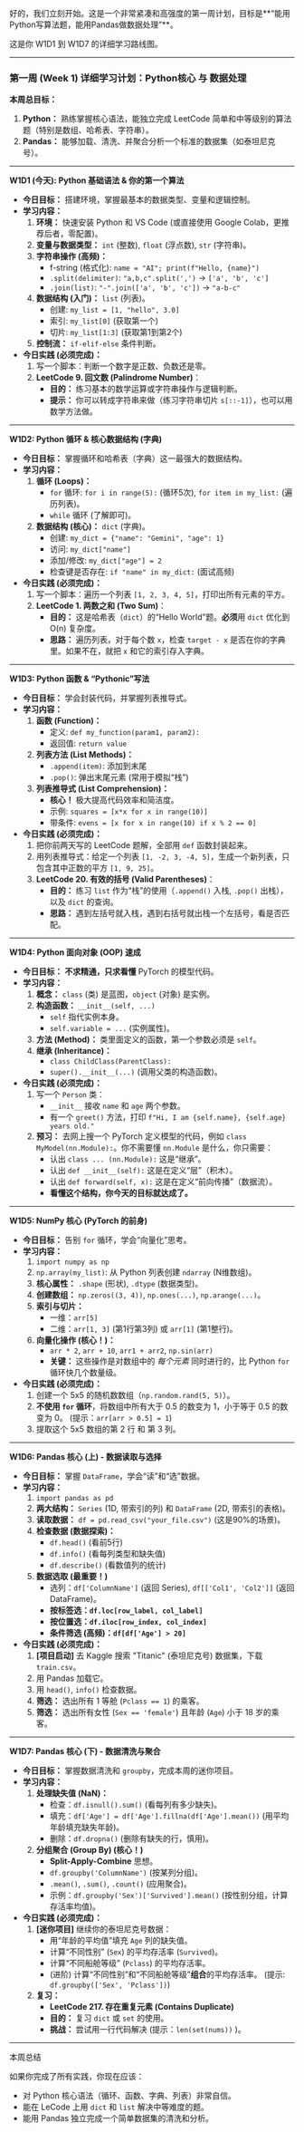 好的，我们立刻开始。这是一个非常紧凑和高强度的第一周计划，目标是**“能用Python写算法题，能用Pandas做数据处理”**。

这是你 W1D1 到 W1D7 的详细学习路线图。

------

### 第一周 (Week 1) 详细学习计划：Python核心 与 数据处理

**本周总目标：**

1. **Python：** 熟练掌握核心语法，能独立完成 LeetCode 简单和中等级别的算法题（特别是数组、哈希表、字符串）。
2. **Pandas：** 能够加载、清洗、并聚合分析一个标准的数据集（如泰坦尼克号）。

------

**W1D1 (今天): Python 基础语法 & 你的第一个算法**

- **今日目标：** 搭建环境，掌握最基本的数据类型、变量和逻辑控制。
- **学习内容：**
  1. **环境：** 快速安装 Python 和 VS Code (或直接使用 Google Colab，更推荐后者，零配置)。
  2. **变量与数据类型：** `int` (整数), `float` (浮点数), `str` (字符串)。
  3. **字符串操作 (高频)：**
     - f-string (格式化): `name = "AI"; print(f"Hello, {name}")`
     - `.split(delimiter)`: `"a,b,c".split(',')` -> `['a', 'b', 'c']`
     - `.join(list)`: `"-".join(['a', 'b', 'c'])` -> `"a-b-c"`
  4. **数据结构 (入门)：** `list` (列表)。
     - 创建: `my_list = [1, "hello", 3.0]`
     - 索引: `my_list[0]` (获取第一个)
     - 切片: `my_list[1:3]` (获取第1到第2个)
  5. **控制流：** `if-elif-else` 条件判断。
- **今日实践 (必须完成)：**
  1. 写一个脚本：判断一个数字是正数、负数还是零。
  2. **LeetCode 9. 回文数 (Palindrome Number)**：
     - **目的：** 练习基本的数学运算或字符串操作与逻辑判断。
     - **提示：** 你可以转成字符串来做（练习字符串切片 `s[::-1]`），也可以用数学方法做。

------

**W1D2: Python 循环 & 核心数据结构 (字典)**

- **今日目标：** 掌握循环和哈希表（字典）这一最强大的数据结构。
- **学习内容：**
  1. **循环 (Loops)：**
     - `for` 循环: `for i in range(5):` (循环5次), `for item in my_list:` (遍历列表)。
     - `while` 循环 (了解即可)。
  2. **数据结构 (核心)：** `dict` (字典)。
     - 创建: `my_dict = {"name": "Gemini", "age": 1}`
     - 访问: `my_dict["name"]`
     - 添加/修改: `my_dict["age"] = 2`
     - 检查键是否存在: `if "name" in my_dict:` (面试高频)
- **今日实践 (必须完成)：**
  1. 写一个脚本：遍历一个列表 `[1, 2, 3, 4, 5]`，打印出所有元素的平方。
  2. **LeetCode 1. 两数之和 (Two Sum)**：
     - **目的：** 这是哈希表（`dict`）的“Hello World”题。**必须**用 `dict` 优化到 O(n) 复杂度。
     - **思路：** 遍历列表，对于每个数 `x`，检查 `target - x` 是否在你的字典里。如果不在，就把 `x` 和它的索引存入字典。

------

**W1D3: Python 函数 & “Pythonic”写法**

- **今日目标：** 学会封装代码，并掌握列表推导式。
- **学习内容：**
  1. **函数 (Function)：**
     - 定义: `def my_function(param1, param2):`
     - 返回值: `return value`
  2. **列表方法 (List Methods)：**
     - `.append(item)`: 添加到末尾
     - `.pop()`: 弹出末尾元素 (常用于模拟“栈”)
  3. **列表推导式 (List Comprehension)：**
     - **核心！** 极大提高代码效率和简洁度。
     - 示例: `squares = [x*x for x in range(10)]`
     - 带条件: `evens = [x for x in range(10) if x % 2 == 0]`
- **今日实践 (必须完成)：**
  1. 把你前两天写的 LeetCode 题解，全部用 `def` 函数封装起来。
  2. 用列表推导式：给定一个列表 `[1, -2, 3, -4, 5]`，生成一个新列表，只包含其中正数的平方 `[1, 9, 25]`。
  3. **LeetCode 20. 有效的括号 (Valid Parentheses)**：
     - **目的：** 练习 `list` 作为“栈”的使用（`.append()` 入栈, `.pop()` 出栈），以及 `dict` 的查询。
     - **思路：** 遇到左括号就入栈，遇到右括号就出栈一个左括号，看是否匹配。

------

**W1D4: Python 面向对象 (OOP) 速成**

- **今日目标：** **不求精通，只求看懂** PyTorch 的模型代码。
- **学习内容：**
  1. **概念：** `class` (类) 是蓝图，`object` (对象) 是实例。
  2. **构造函数：** `__init__(self, ...)`
     - `self` 指代实例本身。
     - `self.variable = ...` (实例属性)。
  3. **方法 (Method)：** 类里面定义的函数，第一个参数必须是 `self`。
  4. **继承 (Inheritance)：**
     - `class ChildClass(ParentClass):`
     - `super().__init__(...)` (调用父类的构造函数)。
- **今日实践 (必须完成)：**
  1. 写一个 `Person` 类：
     - `__init__` 接收 `name` 和 `age` 两个参数。
     - 有一个 `greet()` 方法，打印 `f"Hi, I am {self.name}, {self.age} years old."`
  2. **预习：** 去网上搜一个 PyTorch 定义模型的代码，例如 `class MyModel(nn.Module):`。你不需要懂 `nn.Module` 是什么，你只需要：
     - 认出 `class ... (nn.Module):` 这是“继承”。
     - 认出 `def __init__(self):` 这是在定义“层”（积木）。
     - 认出 `def forward(self, x):` 这是在定义“前向传播”（数据流）。
     - **看懂这个结构，你今天的目标就达成了。**

------

**W1D5: NumPy 核心 (PyTorch 的前身)**

- **今日目标：** 告别 `for` 循环，学会“向量化”思考。
- **学习内容：**
  1. `import numpy as np`
  2. `np.array(my_list)`: 从 Python 列表创建 `ndarray` (N维数组)。
  3. **核心属性：** `.shape` (形状), `.dtype` (数据类型)。
  4. **创建数组：** `np.zeros((3, 4))`, `np.ones(...)`, `np.arange(...)`。
  5. **索引与切片：**
     - 一维：`arr[5]`
     - 二维：`arr[1, 3]` (第1行第3列) 或 `arr[1]` (第1整行)。
  6. **向量化操作 (核心！)：**
     - `arr * 2`, `arr + 10`, `arr1 + arr2`, `np.sin(arr)`
     - **关键：** 这些操作是对数组中的 *每个元素* 同时进行的，比 Python `for` 循环快几个数量级。
- **今日实践 (必须完成)：**
  1. 创建一个 5x5 的随机数数组（`np.random.rand(5, 5)`）。
  2. **不使用 `for` 循环**，将数组中所有大于 0.5 的数变为 1，小于等于 0.5 的数变为 0。 (提示：`arr[arr > 0.5] = 1`)
  3. 提取这个 5x5 数组的第 2 行 和 第 3 列。

------

**W1D6: Pandas 核心 (上) - 数据读取与选择**

- **今日目标：** 掌握 `DataFrame`，学会“读”和“选”数据。
- **学习内容：**
  1. `import pandas as pd`
  2. **两大结构：** `Series` (1D, 带索引的列) 和 `DataFrame` (2D, 带索引的表格)。
  3. **读取数据：** `df = pd.read_csv("your_file.csv")` (这是90%的场景)。
  4. **检查数据 (数据探索)：**
     - `df.head()` (看前5行)
     - `df.info()` (看每列类型和缺失值)
     - `df.describe()` (看数值列的统计)
  5. **数据选取 (最重要！)**
     - 选列：`df['ColumnName']` (返回 Series), `df[['Col1', 'Col2']]` (返回 DataFrame)。
     - **按标签选：`df.loc[row_label, col_label]`**
     - **按位置选：`df.iloc[row_index, col_index]`**
     - **条件筛选 (高频)：`df[df['Age'] > 20]`**
- **今日实践 (必须完成)：**
  1. **[项目启动]** 去 Kaggle 搜索 "Titanic" (泰坦尼克号) 数据集，下载 `train.csv`。
  2. 用 Pandas 加载它。
  3. 用 `head()`, `info()` 检查数据。
  4. **筛选：** 选出所有 1 等舱 (`Pclass == 1`) 的乘客。
  5. **筛选：** 选出所有女性 (`Sex == 'female'`) 且年龄 (`Age`) 小于 18 岁的乘客。

------

**W1D7: Pandas 核心 (下) - 数据清洗与聚合**

- **今日目标：** 掌握数据清洗和 `groupby`，完成本周的迷你项目。
- **学习内容：**
  1. **处理缺失值 (NaN)：**
     - 检查：`df.isnull().sum()` (看每列有多少缺失)。
     - 填充：`df['Age'] = df['Age'].fillna(df['Age'].mean())` (用平均年龄填充缺失年龄)。
     - 删除：`df.dropna()` (删除有缺失的行，慎用)。
  2. **分组聚合 (Group By) (核心！)**
     - **Split-Apply-Combine** 思想。
     - `df.groupby('ColumnName')` (按某列分组)。
     - `.mean()`, `.sum()`, `.count()` (应用聚合)。
     - 示例：`df.groupby('Sex')['Survived'].mean()` (按性别分组，计算存活率均值)。
- **今日实践 (必须完成)：**
  1. **[迷你项目]** 继续你的泰坦尼克号数据：
     - 用“年龄的平均值”填充 `Age` 列的缺失值。
     - 计算“不同性别” (`Sex`) 的平均存活率 (`Survived`)。
     - 计算“不同船舱等级” (`Pclass`) 的平均存活率。
     - (进阶) 计算“不同性别”和“不同船舱等级”**组合**的平均存活率。 (提示: `df.groupby(['Sex', 'Pclass'])`)
  2. **复习：**
     - **LeetCode 217. 存在重复元素 (Contains Duplicate)**
     - **目的：** 复习 `dict` 或 `set` 的使用。
     - **挑战：** 尝试用一行代码解决 (提示：`len(set(nums))` )。

------

本周总结

如果你完成了所有实践，你现在应该：

- 对 Python 核心语法（循环、函数、字典、列表）非常自信。
- 能在 LeCode 上用 `dict` 和 `list` 解决中等难度的题。
- 能用 Pandas 独立完成一个简单数据集的清洗和分析。